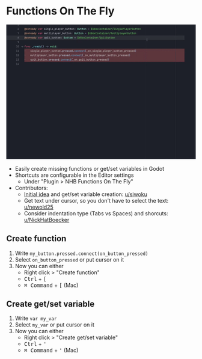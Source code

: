 # Functions On The Fly

![Plugin Showcase](./assets/create_function_showcase.gif)

- Easily create missing functions or get/set variables in Godot
- Shortcuts are configurable in the Editor settings
    - Under "Plugin > NHB Functions On The Fly"
- Contributors:
    - [Initial idea](https://www.reddit.com/r/godot/comments/1morndn/im_a_lazy_programmer_and_added_a_generate_code/) and get/set variable creation: [u/siwoku](https://www.reddit.com/user/siwoku/)
    - Get text under cursor, so you don't have to select the text: [u/newold25](https://www.reddit.com/user/newold25/)
    - Consider indentation type (Tabs vs Spaces) and shorcuts: [u/NickHatBoecker](https://nickhatboecker.de/linktree/)

## Create function

1. Write `my_button.pressed.connect(on_button_pressed)`
2. Select `on_button_pressed` or put cursor on it
3. Now you can either
    - Right click > "Create function"
    - <kbd>Ctrl</kbd> + <kbd>[</kbd>
    - <kbd>⌘ Command</kbd> + <kbd>[</kbd> (Mac)

## Create get/set variable

1. Write `var my_var`
2. Select `my_var` or put cursor on it
3. Now you can either
    - Right click > "Create get/set variable"
    - <kbd>Ctrl</kbd> + <kbd>'</kbd>
    - <kbd>⌘ Command</kbd> + <kbd>'</kbd> (Mac)
